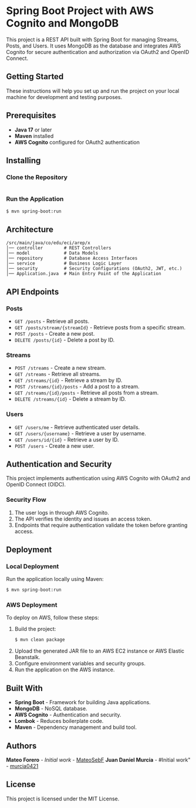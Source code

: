 # Spring Boot Project with AWS Cognito and MongoDB

This project is a REST API built with Spring Boot for managing Streams, Posts, and Users. It uses MongoDB as the database and integrates AWS Cognito for secure authentication and authorization via OAuth2 and OpenID Connect.

## Getting Started
These instructions will help you set up and run the project on your local machine for development and testing purposes.

## Prerequisites
- **Java 17** or later
- **Maven** installed
- **AWS Cognito** configured for OAuth2 authentication

## Installing
### Clone the Repository
```sh

```


### Run the Application
```sh
$ mvn spring-boot:run
```

## Architecture

```
/src/main/java/co/edu/eci/arep/x
│── controller        # REST Controllers
│── model             # Data Models
│── repository        # Database Access Interfaces
│── service           # Business Logic Layer
│── security          # Security Configurations (OAuth2, JWT, etc.)
│── Application.java  # Main Entry Point of the Application
```

## API Endpoints

### **Posts**
- `GET /posts` - Retrieve all posts.
- `GET /posts/stream/{streamId}` - Retrieve posts from a specific stream.
- `POST /posts` - Create a new post.
- `DELETE /posts/{id}` - Delete a post by ID.

### **Streams**
- `POST /streams` - Create a new stream.
- `GET /streams` - Retrieve all streams.
- `GET /streams/{id}` - Retrieve a stream by ID.
- `POST /streams/{id}/posts` - Add a post to a stream.
- `GET /streams/{id}/posts` - Retrieve all posts from a stream.
- `DELETE /streams/{id}` - Delete a stream by ID.

### **Users**
- `GET /users/me` - Retrieve authenticated user details.
- `GET /users/{username}` - Retrieve a user by username.
- `GET /users/id/{id}` - Retrieve a user by ID.
- `POST /users` - Create a new user.

## Authentication and Security
This project implements authentication using AWS Cognito with OAuth2 and OpenID Connect (OIDC).

### Security Flow
1. The user logs in through AWS Cognito.
2. The API verifies the identity and issues an access token.
3. Endpoints that require authentication validate the token before granting access.

## Deployment
### Local Deployment
Run the application locally using Maven:
```sh
$ mvn spring-boot:run
```

### AWS Deployment
To deploy on AWS, follow these steps:
1. Build the project:
   ```sh
   $ mvn clean package
   ```
2. Upload the generated JAR file to an AWS EC2 instance or AWS Elastic Beanstalk.
3. Configure environment variables and security groups.
4. Run the application on the AWS instance.

## Built With
- **Spring Boot** - Framework for building Java applications.
- **MongoDB** - NoSQL database.
- **AWS Cognito** - Authentication and security.
- **Lombok** - Reduces boilerplate code.
- **Maven** - Dependency management and build tool.

## Authors

**Mateo Forero** - *Initial work* - [MateoSebF](https://github.com/MateoSebF)
**Juan Daniel Murcia** - #Initial work" - [murcia0421](https://github.com/murcia0421)

## License
This project is licensed under the MIT License.

